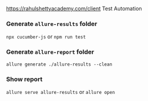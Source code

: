 https://rahulshettyacademy.com/client Test Automation

### Generate `allure-results` folder
`npx cucumber-js` or `npm run test`

### Generate `allure-report` folder
`allure generate ./allure-results --clean`

### Show report
`allure serve allure-results` or `allure open`
